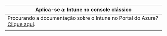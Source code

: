 |Aplica-se a: Intune no console clássico |
|--|
|Procurando a documentação sobre o Intune no Portal do Azure? [Clique aqui](https://docs.microsoft.com/intune/what-is-intune).|
| |

